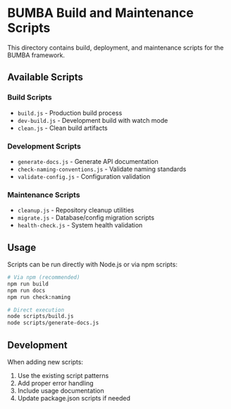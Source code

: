 # BUMBA Build and Maintenance Scripts

This directory contains build, deployment, and maintenance scripts for the BUMBA framework.

## Available Scripts

### Build Scripts
- `build.js` - Production build process
- `dev-build.js` - Development build with watch mode
- `clean.js` - Clean build artifacts

### Development Scripts  
- `generate-docs.js` - Generate API documentation
- `check-naming-conventions.js` - Validate naming standards
- `validate-config.js` - Configuration validation

### Maintenance Scripts
- `cleanup.js` - Repository cleanup utilities
- `migrate.js` - Database/config migration scripts
- `health-check.js` - System health validation

## Usage

Scripts can be run directly with Node.js or via npm scripts:

```bash
# Via npm (recommended)
npm run build
npm run docs
npm run check:naming

# Direct execution
node scripts/build.js
node scripts/generate-docs.js
```

## Development

When adding new scripts:
1. Use the existing script patterns
2. Add proper error handling
3. Include usage documentation
4. Update package.json scripts if needed